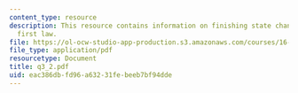 ```yaml
---
content_type: resource
description: This resource contains information on finishing state changes, starting
  first law.
file: https://ol-ocw-studio-app-production.s3.amazonaws.com/courses/16-01-unified-engineering-i-ii-iii-iv-fall-2005-spring-2006/eac386dbfd96a63231febeeb7bf94dde_q3_2.pdf
file_type: application/pdf
resourcetype: Document
title: q3_2.pdf
uid: eac386db-fd96-a632-31fe-beeb7bf94dde
---
```

